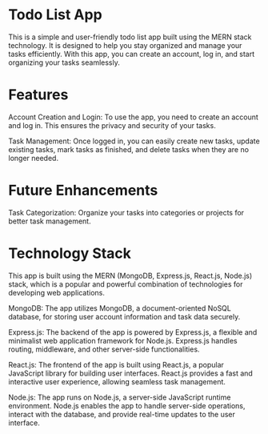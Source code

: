 # Todo List App
This is a simple and user-friendly todo list app built using the MERN stack technology. It is designed to help you stay organized and manage your tasks efficiently. With this app, you can create an account, log in, and start organizing your tasks seamlessly.

# Features
Account Creation and Login: To use the app, you need to create an account and log in. This ensures the privacy and security of your tasks.

Task Management: Once logged in, you can easily create new tasks, update existing tasks, mark tasks as finished, and delete tasks when they are no longer needed.

# Future Enhancements
Task Categorization: Organize your tasks into categories or projects for better task management.

# Technology Stack
This app is built using the MERN (MongoDB, Express.js, React.js, Node.js) stack, which is a popular and powerful combination of technologies for developing web applications.

MongoDB: The app utilizes MongoDB, a document-oriented NoSQL database, for storing user account information and task data securely.

Express.js: The backend of the app is powered by Express.js, a flexible and minimalist web application framework for Node.js. Express.js handles routing, middleware, and other server-side functionalities.

React.js: The frontend of the app is built using React.js, a popular JavaScript library for building user interfaces. React.js provides a fast and interactive user experience, allowing seamless task management.

Node.js: The app runs on Node.js, a server-side JavaScript runtime environment. Node.js enables the app to handle server-side operations, interact with the database, and provide real-time updates to the user interface.

